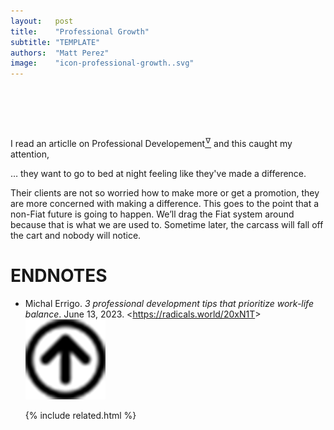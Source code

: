```yaml
---
layout:   post
title:    "Professional Growth"
subtitle: "TEMPLATE"
authors:  "Matt Perez"
image:    "icon-professional-growth..svg"
---
```


<div style="display:none;">
 <p>A non-<span class='_paradigm'>Fiat</span> future is going to happen. We&rsquo;ll drag the <span class='_paradigm'>Fiat</span> system around for a while and the the carcass will fall off the cart and nobody will notice.</p>
</div>

<h1>&nbsp;</h1>
 <p>I read an articlle on Professional Developement<a href="#en01"><sup id="bm01">&hairsp;&nabla;&hairsp;</sup></a> and this caught my attention,</p>
 <p class='_citation'>&hellip; they want to go to bed at night feeling like they've made a difference.</p>
 <p>Their clients are not so worried how to make more or get a promotion, they are more concerned with making a difference. This goes to the point that a non-<span class='_paradigm'>Fiat</span> future is going to happen. We&rsquo;ll drag the <span class='_paradigm'>Fiat</span> system around because that is what we are used to. Sometime later, the carcass will fall off the cart and nobody will notice.</p>

<h1 class="_section">ENDNOTES</h1>
 <ul>
  <li id="en01">
   <p class="_list-item">
    Michal Errigo.
    <em>3 professional development tips that prioritize work-life balance</em>.
    June 13, 2023.
    &lt;<a href="https://radicals.world/20xN1T" target="_blank">https://radicals.world/20xN1T</a>&gt;
    <a class="_uparrow" href="#bm01"><img src="/assets/img/arrow-up-icon.png"></a>
   </p>
  </li>

{% include related.html %}